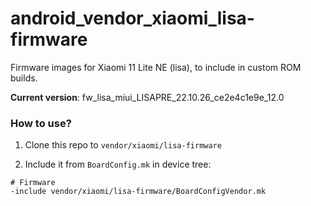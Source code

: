 # android_vendor_xiaomi_lisa-firmware

Firmware images for Xiaomi 11 Lite NE (lisa), to include in custom ROM builds.

**Current version**: fw_lisa_miui_LISAPRE_22.10.26_ce2e4c1e9e_12.0

### How to use?

1. Clone this repo to `vendor/xiaomi/lisa-firmware`

2. Include it from `BoardConfig.mk` in device tree:

```
# Firmware
-include vendor/xiaomi/lisa-firmware/BoardConfigVendor.mk
```
